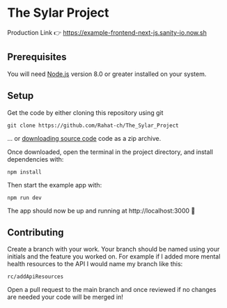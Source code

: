# The Sylar Project

Production Link 👉 https://example-frontend-next-js.sanity-io.now.sh

## Prerequisites

You will need [Node.js](https://nodejs.org) version 8.0 or greater installed on your system.

## Setup

Get the code by either cloning this repository using git

```
git clone https://github.com/Rahat-ch/The_Sylar_Project
```

... or [downloading source code](https://github.com/Rahat-ch/The_Sylar_Project/archive/main.zip) code as a zip archive.

Once downloaded, open the terminal in the project directory, and install dependencies with:

```
npm install
```

Then start the example app with:

```
npm run dev
```

The app should now be up and running at http://localhost:3000 🚀

## Contributing 

Create a branch with your work. Your branch should be named using your initials and the feature you worked on. For example if I added more mental health resources to the API I would name my branch like this:

```
rc/addApiResources
```
Open a pull request to the main branch and once reviewed if no changes are needed your code will be merged in! 
